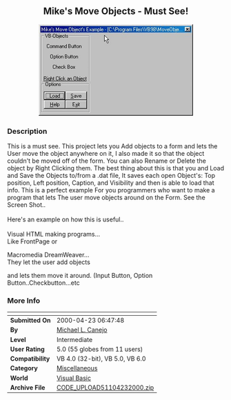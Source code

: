﻿<div align="center">

## Mike's Move Objects \- Must See\!

<img src="PIC2000423713106013.gif">
</div>

### Description

This is a must see. This project lets you Add objects to a form and lets the User move the object anywhere on it, I also made it so that the object couldn't be moved off of the form. You can also Rename or Delete the object by Right Clicking them. The best thing about this is that you and Load and Save the Objects to/from a .dat file, It saves each open Object's: Top position, Left position, Caption, and Visibility and then is able to load that info. This is a perfect example For you programmers who want to make a program that lets The user move objects around on the Form. See the Screen Shot..<br><br>Here's an example on how this is useful..<br><br>Visual HTML making programs...<br>Like FrontPage or

Macromedia DreamWeaver...<br>They let the user add objects

and lets them move it around. (Input Button, Option Button..Checkbutton...etc
 
### More Info
 


<span>             |<span>
---                |---
**Submitted On**   |2000-04-23 06:47:48
**By**             |[Michael L\. Canejo](https://github.com/Planet-Source-Code/PSCIndex/blob/master/ByAuthor/michael-l-canejo.md)
**Level**          |Intermediate
**User Rating**    |5.0 (55 globes from 11 users)
**Compatibility**  |VB 4\.0 \(32\-bit\), VB 5\.0, VB 6\.0
**Category**       |[Miscellaneous](https://github.com/Planet-Source-Code/PSCIndex/blob/master/ByCategory/miscellaneous__1-1.md)
**World**          |[Visual Basic](https://github.com/Planet-Source-Code/PSCIndex/blob/master/ByWorld/visual-basic.md)
**Archive File**   |[CODE\_UPLOAD51104232000\.zip](https://github.com/Planet-Source-Code/michael-l-canejo-mike-s-move-objects-must-see__1-7514/archive/master.zip)








